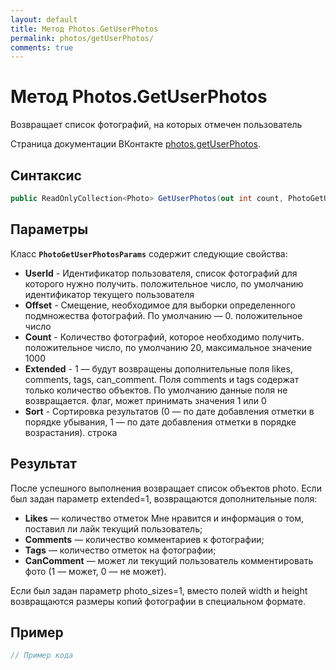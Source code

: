 ```yaml
---
layout: default
title: Метод Photos.GetUserPhotos
permalink: photos/getUserPhotos/
comments: true
---
```

# Метод Photos.GetUserPhotos
Возвращает список фотографий, на которых отмечен пользователь

Страница документации ВКонтакте [photos.getUserPhotos](https://vk.com/dev/photos.getUserPhotos).
## Синтаксис
``` csharp
public ReadOnlyCollection<Photo> GetUserPhotos(out int count, PhotoGetUserPhotosParams @params)
```

## Параметры
Класс **`PhotoGetUserPhotosParams`** содержит следующие свойства:

+ **UserId** - Идентификатор пользователя, список фотографий для которого нужно получить. положительное число, по умолчанию идентификатор текущего пользователя
+ **Offset** - Смещение, необходимое для выборки определенного подмножества фотографий. По умолчанию — 0. положительное число
+ **Count** - Количество фотографий, которое необходимо получить. положительное число, по умолчанию 20, максимальное значение 1000
+ **Extended** - 1 — будут возвращены дополнительные поля likes, comments, tags, can_comment. Поля comments и tags содержат только количество объектов. По умолчанию данные поля не возвращается. флаг, может принимать значения 1 или 0
+ **Sort** - Сортировка результатов (0 — по дате добавления отметки в порядке убывания, 1 — по дате добавления отметки в порядке возрастания). строка

## Результат
После успешного выполнения возвращает список объектов photo. 
Если был задан параметр extended=1, возвращаются дополнительные поля: 

+ **Likes** — количество отметок Мне нравится и информация о том, поставил ли лайк текущий пользователь; 
+ **Comments** — количество комментариев к фотографии; 
+ **Tags** — количество отметок на фотографии; 
+ **CanComment** — может ли текущий пользователь комментировать фото (1 — может, 0 — не может). 

Если был задан параметр photo_sizes=1, вместо полей width и height возвращаются размеры копий фотографии в специальном формате.

## Пример
``` csharp
// Пример кода
```

